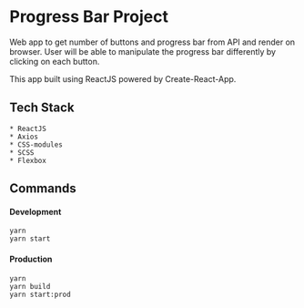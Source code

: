 # Progress Bar Project

Web app to get number of buttons and progress bar from API and render on browser.
User will be able to manipulate the progress bar differently by clicking on each button.

This app built using ReactJS powered by Create-React-App.

## Tech Stack

    * ReactJS
    * Axios
    * CSS-modules
    * SCSS
    * Flexbox

## Commands

#### Development

```
yarn
yarn start
```

#### Production

```
yarn
yarn build
yarn start:prod
```
